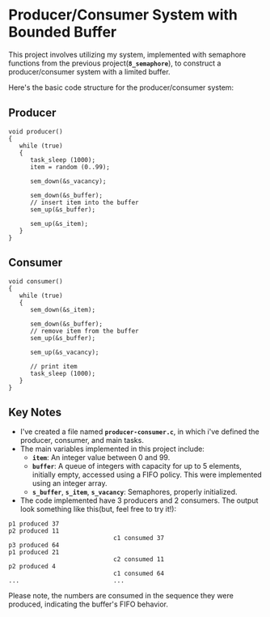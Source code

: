 # Producer/Consumer System with Bounded Buffer

This project involves utilizing my system, implemented with semaphore functions from the previous project(**`8_semaphore`**), to construct a producer/consumer system with a limited buffer.

Here's the basic code structure for the producer/consumer system:
## Producer
```
void producer()
{
   while (true)
   {
      task_sleep (1000);
      item = random (0..99);

      sem_down(&s_vacancy);

      sem_down(&s_buffer);
      // insert item into the buffer
      sem_up(&s_buffer);

      sem_up(&s_item);
   }
}
```

## Consumer
```
void consumer()
{
   while (true)
   {
      sem_down(&s_item);

      sem_down(&s_buffer);
      // remove item from the buffer
      sem_up(&s_buffer);

      sem_up(&s_vacancy);

      // print item
      task_sleep (1000);
   }
}
```
## Key Notes
- I've created a file named **`producer-consumer.c`**, in which i've defined the producer, consumer, and main tasks.
- The main variables implemented in this project include:
    - **`item`**: An integer value between 0 and 99.
    - **`buffer`**: A queue of integers with capacity for up to 5 elements, initially empty, accessed using a FIFO policy. This were implemented using an integer array.
    - **`s_buffer`**, **`s_item`**, **`s_vacancy`**: Semaphores, properly initialized.
- The code implemented have 3 producers and 2 consumers. The output look something like this(but, feel free to try it!):

```
p1 produced 37
p2 produced 11
                             c1 consumed 37
p3 produced 64
p1 produced 21
                             c2 consumed 11
p2 produced 4
                             c1 consumed 64
...                          ...
```

Please note, the numbers are consumed in the sequence they were produced, indicating the buffer's FIFO behavior.